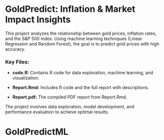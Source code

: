 # GoldPredict: Inflation & Market Impact Insights

This project analyzes the relationship between gold prices, inflation rates, and the S&P 500 index. Using machine learning techniques (Linear Regression and Random Forest), the goal is to predict gold prices with high accuracy.

### Key Files:

-   **code.R:** Contains R code for data exploration, machine learning, and visualization.

-   **Report.Rmd:** Includes R code and the full report with descriptions.

-   **Report.pdf:** The compiled PDF report from Report.Rmd.

The project involves data exploration, model development, and performance evaluation to achieve optimal results.
# GoldPredictML
